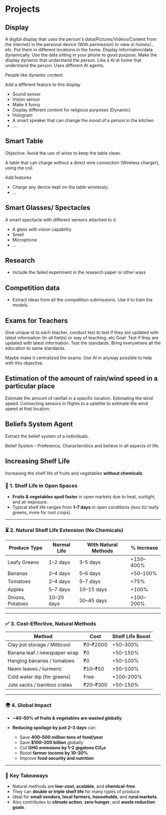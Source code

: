 # Projects

## Display

A digital display that uses the person's data(Pictures/Videos/Content from the internet) in the personal device (With permission) to view in homes/... etc. Put them in different locations in the home. Display information/data dynamically. Use the data sitting in your phone to good purpose. 
Make the display dynamic that understand the person. Like a AI at home that understand the person. Uses different AI agents. 

People like dynamic content.

Add a different feature to this display

- Sound sensor
- Vision sensor
- Make it funny
- Display different content for religious purposes (Dynamic)
- Hologram
- A smart speaker that can change the mood of a person in the kitchen
- ....

## Smart Table

Objective:
Avoid the use of wires to keep the table clean. 

A table that can charge without a direct wire connection (Wireless charger), using the coil.

Add features

- Charge any device kept on the table wirelessly.
- ...

## Smart Glasses/ Spectacles

A smart spectacle with different sensors attached to it.

- A glass with vision capability
- Smell
- Microphone
- ...

## Research 

- Include the failed experiment in the research paper or other ways

## Competition data

- Extract ideas from all the competition submissions. Use it to train the models.

## Exams for Teachers 

Give unique id to each teacher, conduct test to test if they are updated with latest information (In all fields) or way of teaching..etc
Goal: Test if they are updated with latest information. Test the standards. Bring everywhere all the education to same standards.

Maybe make it centralized the exams. 
Use AI in anyway possible to help with this objective.

## Estimation of the amount of rain/wind speed in a particular place

Estimate the amount of rainfall in a specific location.
Estimating the wind speed. Connecting sensors in flights to a satellite to estimate the wind speed at that location.


## Beliefs System Agent

Extract the belief system of a individuals.

Belief System - Preference, Characteristics and believe in all aspects of life.

## Increasing Shelf Life

Increasing the shelf life of fruits and vegetables **without chemicals**:

### 🌿 **1. Shelf Life in Open Spaces**

* **Fruits & vegetables spoil faster** in open markets due to heat, sunlight, and air exposure.
* Typical shelf life ranges from **1–7 days** in open conditions (less for leafy greens, more for root crops).

---

### ⏳ **2. Natural Shelf Life Extension (No Chemicals)**

| Produce Type     | Normal Life | With Natural Methods | % Increase |
| ---------------- | ----------- | -------------------- | ---------- |
| Leafy Greens     | 1–2 days    | 3–5 days             | +150–400%  |
| Bananas          | 2–4 days    | 5–6 days             | +50–100%   |
| Tomatoes         | 2–4 days    | 5–7 days             | +75%       |
| Apples           | 5–7 days    | 10–15 days           | +100%      |
| Onions, Potatoes | 10–20 days  | 30–45 days           | +100–200%  |

---

### ✅ **3. Cost-Effective, Natural Methods**

| Method                       | Cost     | Shelf Life Boost |
| ---------------------------- | -------- | ---------------- |
| Clay pot storage / Mitticool | ₹0–₹2000 | +50–300%         |
| Banana leaf / newspaper wrap | ₹0       | +50–150%         |
| Hanging bananas / tomatoes   | ₹0       | +50–100%         |
| Neem leaves / turmeric       | ₹10–₹50  | +50–100%         |
| Cold water dip (for greens)  | Free     | +100–200%        |
| Jute sacks / bamboo crates   | ₹20–₹300 | +50–150%         |

---

### 🌍 **4. Global Impact**

* **\~40–50% of fruits & vegetables are wasted globally**.
* **Reducing spoilage by just 2–3 days** can:

  * Save **400–500 million tons of food/year**
  * Save **\$100–200 billion** globally
  * Cut **GHG emissions by 1–2 gigatons CO₂e**
  * Boost **farmer income by 10–30%**
  * Improve **food security and nutrition**

---

### 🧠 **Key Takeaways**

* Natural methods are **low-cost, scalable**, and **chemical-free**.
* They can **double or triple shelf life** for many types of produce.
* Ideal for **small vendors, local farmers, households**, and **rural markets**.
* Also contributes to **climate action**, **zero hunger**, and **waste reduction goals**.

